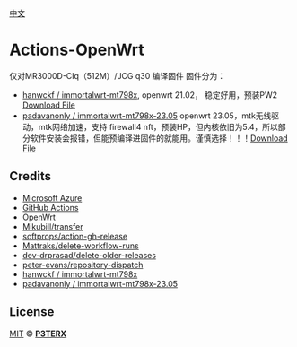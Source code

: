 [中文](https://p3terx.com/archives/build-openwrt-with-github-actions.html)

# Actions-OpenWrt

仅对MR3000D-CIq（512M）/JCG q30 编译固件
固件分为：
- [hanwckf / immortalwrt-mt798x](https://github.com/hanwckf/immortalwrt-mt798x), openwrt 21.02， 稳定好用，预装PW2 [Download File](https://github.com/1molCu/openwrt_action/releases)
- [padavanonly / immortalwrt-mt798x-23.05](https://github.com/padavanonly/immortalwrt-mt798x-23.05) openwrt 23.05，mtk无线驱动，mtk网络加速，支持 firewall4 nft，预装HP，但内核依旧为5.4，所以部分软件安装会报错，但能预编译进固件的就能用。谨慎选择！！！[Download File](https://github.com/1molCu/openwrt_action/releases)

## Credits

- [Microsoft Azure](https://azure.microsoft.com)
- [GitHub Actions](https://github.com/features/actions)
- [OpenWrt](https://github.com/openwrt/openwrt)
- [Mikubill/transfer](https://github.com/Mikubill/transfer)
- [softprops/action-gh-release](https://github.com/softprops/action-gh-release)
- [Mattraks/delete-workflow-runs](https://github.com/Mattraks/delete-workflow-runs)
- [dev-drprasad/delete-older-releases](https://github.com/dev-drprasad/delete-older-releases)
- [peter-evans/repository-dispatch](https://github.com/peter-evans/repository-dispatch)
- [hanwckf / immortalwrt-mt798x](https://github.com/hanwckf/immortalwrt-mt798x)
- [padavanonly / immortalwrt-mt798x-23.05](https://github.com/padavanonly/immortalwrt-mt798x-23.05)
## License

[MIT](https://github.com/P3TERX/Actions-OpenWrt/blob/main/LICENSE) © [**P3TERX**](https://p3terx.com)
